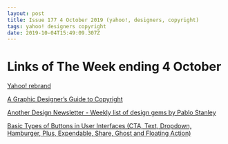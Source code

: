 ```yaml
---
layout: post
title: Issue 177 4 October 2019 (yahoo!, designers, copyright)
tags: yahoo! designers copyright
date: 2019-10-04T15:49:09.307Z
---
```

# Links of The Week ending 4 October

<a title="Yahoo!" href="https://www.itsnicethat.com/news/michael-bierut-pentagram-yahoo-rebrand-graphic-design-240919" target="_blank">Yahoo! rebrand</a>

<a title="A Graphic Designer’s Guide to Copyright" href="https://eyeondesign.aiga.org/a-graphic-designers-guide-to-copyright/" target="_blank">A Graphic Designer’s Guide to Copyright</a>

<a title="Another Design Newsletter" href="https://medium.com/another-design-newsletter" target="_blank">Another Design Newsletter - Weekly list of design gems by Pablo Stanley</a>

<a title="Basic Types of Buttons in User Interfaces" href="https://uxplanet.org/basic-types-of-buttons-in-user-interfaces-ea7b065f66ee" target="_blank">Basic Types of Buttons in User Interfaces (CTA, Text, Dropdown, Hamburger, Plus, Expendable, Share, Ghost and Floating Action)</a>